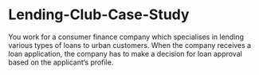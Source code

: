 # Lending-Club-Case-Study
You work for a consumer finance company which specialises in lending various types of loans to urban customers. When the company receives a loan application, the company has to make a decision for loan approval based on the applicant’s profile.
